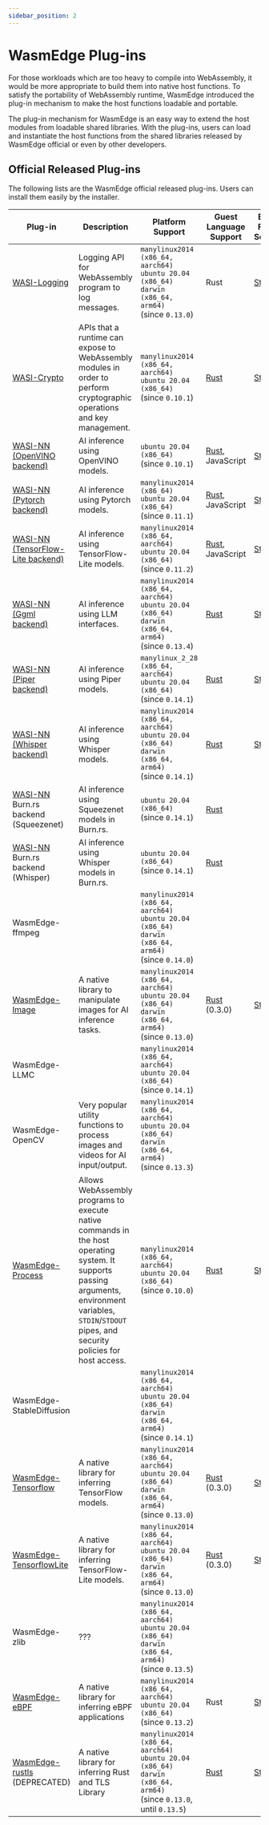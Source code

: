 ```yaml
---
sidebar_position: 2
---
```


# WasmEdge Plug-ins

For those workloads which are too heavy to compile into WebAssembly, it would be more appropriate to build them into native host functions. To satisfy the portability of WebAssembly runtime, WasmEdge introduced the plug-in mechanism to make the host functions loadable and portable.

The plug-in mechanism for WasmEdge is an easy way to extend the host modules from loadable shared libraries. With the plug-ins, users can load and instantiate the host functions from the shared libraries released by WasmEdge official or even by other developers.

## Official Released Plug-ins

The following lists are the WasmEdge official released plug-ins. Users can install them easily by the installer.

| Plug-in | Description | Platform Support | Guest Language Support | Build From Source |
|---------|-------------|------------------|------------------------|-------------------|
| [WASI-Logging](https://github.com/WebAssembly/wasi-logging) | Logging API for WebAssembly program to log messages. | `manylinux2014 (x86_64, aarch64)`<br/>`ubuntu 20.04 (x86_64)`<br/>`darwin (x86_64, arm64)`<br/>(since `0.13.0`) | Rust | [Steps](../../../contribute/source/plugin/wasi_logging.md) |
| [WASI-Crypto](https://github.com/WebAssembly/wasi-crypto) | APIs that a runtime can expose to WebAssembly modules in order to perform cryptographic operations and key management. | `manylinux2014 (x86_64, aarch64)`<br/>`ubuntu 20.04 (x86_64)`<br/>(since `0.10.1`) | [Rust](https://crates.io/crates/wasi-crypto) | [Steps](../../../contribute/source/plugin/wasi_crypto.md) |
| [WASI-NN](https://github.com/WebAssembly/wasi-nn) [(OpenVINO backend)](../../../develop/rust/wasinn/openvino.md) | AI inference using OpenVINO models. | `ubuntu 20.04 (x86_64)`<br/>(since `0.10.1`) | [Rust](https://crates.io/crates/wasi-nn), JavaScript | [Steps](../../../contribute/source/plugin/wasi_nn.md#build-wasmedge-with-wasi-nn-openvino-backend) |
| [WASI-NN](https://github.com/WebAssembly/wasi-nn) [(Pytorch backend)](../../../develop/rust/wasinn/pytorch.md) | AI inference using Pytorch models. | `manylinux2014 (x86_64)`<br/>`ubuntu 20.04 (x86_64)`<br/>(since `0.11.1`) | [Rust](https://crates.io/crates/wasi-nn), JavaScript | [Steps](../../../contribute/source/plugin/wasi_nn.md#build-wasmedge-with-wasi-nn-pytorch-backend) |
| [WASI-NN](https://github.com/WebAssembly/wasi-nn) [(TensorFlow-Lite backend)](../../../develop/rust/wasinn/tensorflow_lite.md) | AI inference using TensorFlow-Lite models. | `manylinux2014 (x86_64, aarch64)`<br/>`ubuntu 20.04 (x86_64)`<br/>(since `0.11.2`) | [Rust](https://crates.io/crates/wasi-nn), JavaScript | [Steps](../../../contribute/source/plugin/wasi_nn.md#build-wasmedge-with-wasi-nn-tensorflow-lite-backend) |
| [WASI-NN](https://github.com/WebAssembly/wasi-nn) [(Ggml backend)](../../../develop/rust/wasinn/llm_inference.md) | AI inference using LLM interfaces. | `manylinux2014 (x86_64, aarch64)`<br/>`ubuntu 20.04 (x86_64)`<br/>`darwin (x86_64, arm64)`<br/>(since `0.13.4`) | [Rust](https://github.com/second-state/wasmedge-wasi-nn) | [Steps](../../../contribute/source/plugin/wasi_nn.md#build-wasmedge-with-wasi-nn-llamacpp-backend) |
| [WASI-NN](https://github.com/WebAssembly/wasi-nn) [(Piper backend)](../../../develop/rust/wasinn/piper.md) | AI inference using Piper models. | `manylinux_2_28 (x86_64, aarch64)`<br/>`ubuntu 20.04 (x86_64)`<br/>(since `0.14.1`) | [Rust](https://github.com/second-state/wasmedge-wasi-nn) | [Steps](../../../contribute/source/plugin/wasi_nn.md#build-wasmedge-with-wasi-nn-piper-backend) |
| [WASI-NN](https://github.com/WebAssembly/wasi-nn) [(Whisper backend)](../../../develop/rust/wasinn/whisper.md) | AI inference using Whisper models. | `manylinux2014 (x86_64, aarch64)`<br/>`ubuntu 20.04 (x86_64)`<br/>`darwin (x86_64, arm64)`<br/>(since `0.14.1`) | [Rust](https://github.com/second-state/wasmedge-wasi-nn) | [Steps](../../../contribute/source/plugin/wasi_nn.md#build-wasmedge-with-wasi-nn-whisper-backend) |
| [WASI-NN](https://github.com/WebAssembly/wasi-nn) Burn.rs backend (Squeezenet) | AI inference using Squeezenet models in Burn.rs. | `ubuntu 20.04 (x86_64)`<br/>(since `0.14.1`) | [Rust](https://github.com/second-state/wasmedge-wasi-nn) | |
| [WASI-NN](https://github.com/WebAssembly/wasi-nn) Burn.rs backend (Whisper) | AI inference using Whisper models in Burn.rs. | `ubuntu 20.04 (x86_64)`<br/>(since `0.14.1`) | [Rust](https://github.com/second-state/wasmedge-wasi-nn) | |
| WasmEdge-ffmpeg | | `manylinux2014 (x86_64, aarch64)`<br/>`ubuntu 20.04 (x86_64)`<br/>`darwin (x86_64, arm64)`<br/>(since `0.14.0`) | | |
| [WasmEdge-Image](../../../contribute/source/plugin/image.md) | A native library to manipulate images for AI inference tasks. | `manylinux2014 (x86_64, aarch64)`<br/>`ubuntu 20.04 (x86_64)`<br/>`darwin (x86_64, arm64)`<br/>(since `0.13.0`) | [Rust](https://crates.io/crates/wasmedge_tensorflow_interface) (0.3.0) | [Steps](../../../contribute/source/plugin/image.md) |
| WasmEdge-LLMC | | `manylinux2014 (x86_64, aarch64)`<br/>`ubuntu 20.04 (x86_64)`<br/>(since `0.14.1`) | | |
| WasmEdge-OpenCV | Very popular utility functions to process images and videos for AI input/output. | `manylinux2014 (x86_64, aarch64)`<br/>`ubuntu 20.04 (x86_64)`<br/>`darwin (x86_64, arm64)`<br/>(since `0.13.3`) | | |
| [WasmEdge-Process](../../../contribute/source/plugin/process.md) | Allows WebAssembly programs to execute native commands in the host operating system. It supports passing arguments, environment variables, `STDIN`/`STDOUT` pipes, and security policies for host access. | `manylinux2014 (x86_64, aarch64)`<br/>`ubuntu 20.04 (x86_64)`<br/>(since `0.10.0`) | [Rust](https://crates.io/crates/wasmedge_process_interface) | [Steps](../../../contribute/source/plugin/process.md) |
| WasmEdge-StableDiffusion | | `manylinux2014 (x86_64, aarch64)`<br/>`ubuntu 20.04 (x86_64)`<br/>`darwin (x86_64, arm64)`<br/>(since `0.14.1`) | | |
| [WasmEdge-Tensorflow](../../../contribute/source/plugin/tensorflow.md) | A native library for inferring TensorFlow models.| `manylinux2014 (x86_64, aarch64)`<br/>`ubuntu 20.04 (x86_64)`<br/>`darwin (x86_64, arm64)`<br/>(since `0.13.0`) | [Rust](https://crates.io/crates/wasmedge_tensorflow_interface) (0.3.0) | [Steps](../../../contribute/source/plugin/tensorflow.md) |
| [WasmEdge-TensorflowLite](../../../contribute/source/plugin/tensorflowlite.md)| A native library for inferring TensorFlow-Lite models. | `manylinux2014 (x86_64, aarch64)`<br/>`ubuntu 20.04 (x86_64)`<br/>`darwin (x86_64, arm64)`<br/>(since `0.13.0`) | [Rust](https://crates.io/crates/wasmedge_tensorflow_interface) (0.3.0) | [Steps](../../../contribute/source/plugin/tensorflowlite.md) |
| WasmEdge-zlib | ??? | `manylinux2014 (x86_64, aarch64)`<br/>`ubuntu 20.04 (x86_64)`<br/>`darwin (x86_64, arm64)`<br/>(since `0.13.5`) | | |
| [WasmEdge-eBPF](../../../contribute/source/plugin/ebpf.md) | A native library for inferring eBPF applications | `manylinux2014 (x86_64,  aarch64)`<br/>`ubuntu 20.04 (x86_64)`<br/>(since `0.13.2`) | Rust | [Steps](../../../contribute/source/plugin/ebpf.md) |
| [WasmEdge-rustls](../../../contribute/source/plugin/rusttls.md) (DEPRECATED) | A native library for inferring Rust and TLS Library | `manylinux2014 (x86_64, aarch64)`<br/>`ubuntu 20.04 (x86_64)`<br/>`darwin (x86_64, arm64)`<br/>(since `0.13.0`, until `0.13.5`) | [Rust](https://crates.io/crates/wasmedge_rustls_api) | [Steps](../../../contribute/source/plugin/rusttls.md) |
